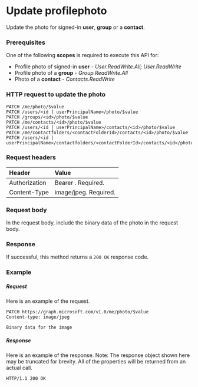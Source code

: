 # Update profilephoto

Update the photo for signed-in **user**, **group** or a **contact**.
### Prerequisites
One of the following **scopes** is required to execute this API for: 
* Profile photo of signed-in **user** - *User.ReadWrite.All; User.ReadWrite*
* Profile photo of a **group** - *Group.ReadWrite.All* 
* Photo of a **contact** - *Contacts.ReadWrite*
### HTTP request to update the photo
<!-- { "blockType": "ignored" } -->
```http
PATCH /me/photo/$value
PATCH /users/<id | userPrincipalName>/photo/$value
PATCH /groups/<id>/photo/$value
PATCH /me/contacts/<id>/photo/$value
PATCH /users/<id | userPrincipalName>/contacts/<id>/photo/$value
PATCH /me/contactfolders/<contactFolderId>/contacts/<id>/photo/$value
PATCH /users/<id | userPrincipalName>/contactfolders/<contactFolderId>/contacts/<id>/photo/$value
```
### Request headers
| Header       | Value |
|:---------------|:--------|
| Authorization  | Bearer <token>. Required.  |
| Content-Type  | image/jpeg. Required.  |

### Request body
In the request body, include the binary data of the photo in the request body.

### Response
If successful, this method returns a `200 OK` response code.
### Example
##### Request
Here is an example of the request.
<!-- {
  "blockType": "request",
  "name": "update_profilephoto"
}-->
```http
PATCH https://graph.microsoft.com/v1.0/me/photo/$value
Content-type: image/jpeg

Binary data for the image

```
##### Response
Here is an example of the response. Note: The response object shown here may be truncated for brevity. All of the properties will be returned from an actual call.
<!-- {
  "blockType": "response",
  "truncated": true,
  "@odata.type": "microsoft.graph.profilephoto"
} -->
```http
HTTP/1.1 200 OK
```

<!-- uuid: 8fcb5dbc-d5aa-4681-8e31-b001d5168d79
2015-10-25 14:57:30 UTC -->
<!-- {
  "type": "#page.annotation",
  "description": "Update profilephoto",
  "keywords": "",
  "section": "documentation",
  "tocPath": ""
}-->